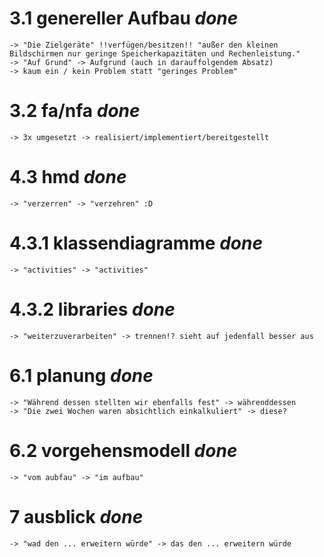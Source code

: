 # 3.1 genereller Aufbau *done*
	-> "Die Zielgeräte" !!verfügen/besitzen!! "außer den kleinen Bildschirmen nur geringe Speicherkapazitäten und Rechenleistung."
	-> "Auf Grund" -> Aufgrund (auch in darauffolgendem Absatz)
	-> kaum ein / kein Problem statt "geringes Problem"

# 3.2 fa/nfa *done*
	-> 3x umgesetzt -> realisiert/implementiert/bereitgestellt

# 4.3 hmd *done*
	-> "verzerren" -> "verzehren" :D

# 4.3.1 klassendiagramme *done*
	-> "activities" -> "activities"

# 4.3.2 libraries *done*
	-> "weiterzuverarbeiten" -> trennen!? sieht auf jedenfall besser aus

# 6.1 planung *done*
	-> "Während dessen stellten wir ebenfalls fest" -> währenddessen
	-> "Die zwei Wochen waren absichtlich einkalkuliert" -> diese?

# 6.2 vorgehensmodell *done*
	-> "vom aubfau" -> "im aufbau"

# 7 ausblick *done*
	-> "wad den ... erweitern würde" -> das den ... erweitern würde
